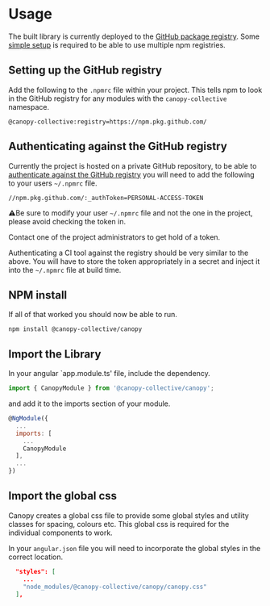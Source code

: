 # Usage

The built library is currently deployed to the [GitHub package registry](https://github.com/features/package-registry). Some [simple setup](https://help.github.com/en/articles/configuring-npm-for-use-with-github-package-registry#installing-a-package) is required to be able to use multiple npm registries.

## Setting up the GitHub registry

Add the following to the `.npmrc` file within your project. This tells npm to look in the GitHub registry for any modules with the `canopy-collective` namespace.

```
@canopy-collective:registry=https://npm.pkg.github.com/
```

## Authenticating against the GitHub registry

Currently the project is hosted on a private GitHub repository, to be able to [authenticate against the GitHub registry](https://help.github.com/en/articles/configuring-npm-for-use-with-github-package-registry#authenticating-to-github-package-registry) you will need to add the following to your users `~/.npmrc` file.

```
//npm.pkg.github.com/:_authToken=PERSONAL-ACCESS-TOKEN
```

⚠️Be sure to modify your user `~/.npmrc` file and not the one in the project, please avoid checking the token in.

Contact one of the project administrators to get hold of a token.

Authenticating a CI tool against the registry should be very similar to the above. You will have to store the token appropriately in a secret and inject it into the `~/.npmrc` file at build time.

## NPM install

If all of that worked you should now be able to run.

`npm install @canopy-collective/canopy`

## Import the Library

In your angular `app.module.ts' file, include the dependency.

```js
import { CanopyModule } from '@canopy-collective/canopy';
```

and add it to the imports section of your module.

```js
@NgModule({
  ...
  imports: [
    ...
    CanopyModule
  ],
  ...
})
```

## Import the global css

Canopy creates a global css file to provide some global styles and utility classes for spacing, colours etc. This global css is required for the individual components to work.

In your `angular.json` file you will need to incorporate the global styles in the correct location.

```json
  "styles": [
    ...
    "node_modules/@canopy-collective/canopy/canopy.css"
  ],
```
